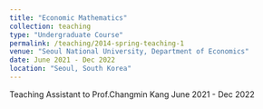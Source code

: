 ```yaml
---
title: "Economic Mathematics"
collection: teaching
type: "Undergraduate Course"
permalink: /teaching/2014-spring-teaching-1
venue: "Seoul National University, Department of Economics"
date: June 2021 - Dec 2022
location: "Seoul, South Korea"
---
```


Teaching Assistant to Prof.Changmin Kang 
June 2021 - Dec 2022



